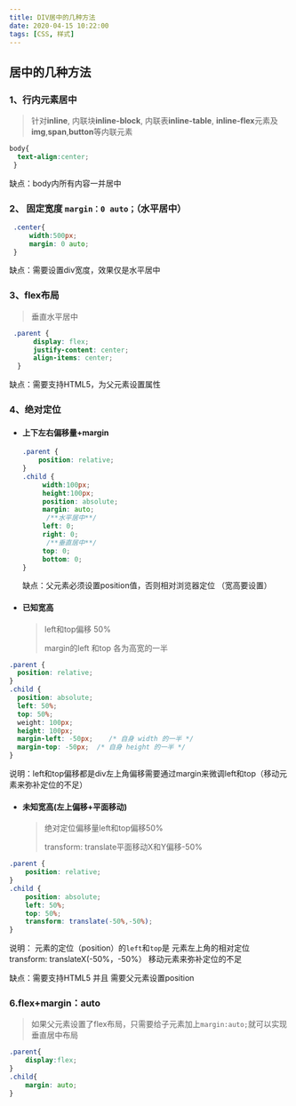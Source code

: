 ```yaml
---
title: DIV居中的几种方法
date: 2020-04-15 10:22:00
tags: [CSS, 样式]
---
```


## 居中的几种方法

### 1、行内元素居中

>  针对**inline**, 内联块**inline-block**, 内联表**inline-table**, **inline-flex**元素及**img**,**span**,**button**等内联元素

```css
body{  
  text-align:center;  
 } 
```

缺点：body内所有内容一并居中

### 2、 固定宽度 `margin：0 auto；`（水平居中）

```css
 .center{
     width:500px;
     margin: 0 auto;
 }
```

缺点：需要设置div宽度，效果仅是水平居中

### 3、flex布局 

> 垂直水平居中

```css
 .parent {  
      display: flex;  
      justify-content: center;  
      align-items: center;  
  } 
```

缺点：需要支持HTML5，为父元素设置属性

### 4、绝对定位

- #### 上下左右偏移量+margin 

  ```css
  .parent {
      position: relative;
  }
  .child {
       width:100px;
       height:100px;
       position: absolute;
       margin: auto;
        /**水平居中**/
       left: 0;
       right: 0;
        /**垂直居中**/
       top: 0;
       bottom: 0;
  } 
  ```

  缺点：父元素必须设置position值，否则相对浏览器定位 （宽高要设置）

  

- #### 已知宽高

  > left和top偏移  50%
  >
  > margin的left 和top 各为高宽的一半

```css
.parent {
  position: relative;
}
.child {
  position: absolute;
  left: 50%;
  top: 50%;
  weight: 100px;  
  height: 100px;
  margin-left: -50px;    /* 自身 width 的一半 */
  margin-top: -50px;  /* 自身 height 的一半 */
}
```

说明：left和top偏移都是div左上角偏移需要通过margin来微调left和top（移动元素来弥补定位的不足）

- #### 未知宽高(左上偏移+平面移动)

  > 绝对定位偏移量left和top偏移50%
  >
  > transform: translate平面移动X和Y偏移-50%

```css
.parent {
    position: relative;
}
.child {
    position: absolute;
    left: 50%;
    top: 50%;      
    transform: translate(-50%,-50%); 
}
```

说明： 元素的定位（position）的`left`和`top`是 元素左上角的相对定位
           transform: translateX(-50%，-50%） 移动元素来弥补定位的不足

缺点：需要支持HTML5 并且 需要父元素设置position



### 6.flex+margin：auto

> 如果父元素设置了flex布局，只需要给子元素加上`margin:auto;`就可以实现垂直居中布局

```css
.parent{
    display:flex;
}
.child{
    margin: auto;
}
```

